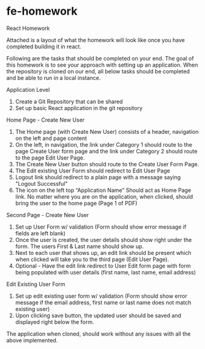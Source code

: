# fe-homework
React Homework

Attached is a layout of what the homework will look like once you have completed building it in react. 

Following are the tasks that should be completed on your end. The goal of this homework is to see your approach with setting up an application. When the repository is cloned on our end, all below tasks should be completed and be able to run in a local instance.

Application Level
1) Create a Git Repository that can be shared
2) Set up basic React application in the git repository

Home Page - Create New User
1) The Home page (with Create New User) consists of a header, navigation on the left and page content
2) On the left, in navigation, the link under Category 1 should route to the page Create User form page and the link under Category 2 should route to the page Edit User Page.
3) The Create New User button should route to the Create User Form Page. 
4) The Edit existing User Form should redirect to Edit User Page
5) Logout link should redirect to a plain page with a message saying "Logout Successful" 
6) The icon on the left top “Application Name” Should act as Home Page link. No matter where you are on the application, when clicked, should bring the user to the home page (Page 1 of PDF)

Second Page - Create New User
1) Set up User Form w/ validation (Form should show error message if fields are left blank)
2) Once the user is created, the user details should show right under the form. The users First & Last name should show up.
3) Next to each user that shows up, an edit link should be present which when clicked will take you to the third page (Edit User Page). 
4) Optional - Have the edit link redirect to User Edit form page with form being populated with user details (first name, last name, email address)

Edit Existing User Form
1) Set up edit existing user form w/ validation (Form should show error message if the email address, first name or last name does not match existing user)
2) Upon clicking save button, the updated user should be saved and displayed right below the form. 


The application when cloned, should work without any issues with all the above implemented. 
